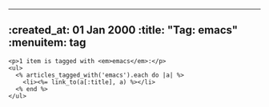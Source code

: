 ----- 
:created_at: 01 Jan 2000
:title: "Tag: emacs"
:menuitem: tag
-----

    <p>1 item is tagged with <em>emacs</em>:</p>
    <ul>
      <% articles_tagged_with('emacs').each do |a| %>
        <li><%= link_to(a[:title], a) %></li>   
      <% end %>
    </ul>
  
